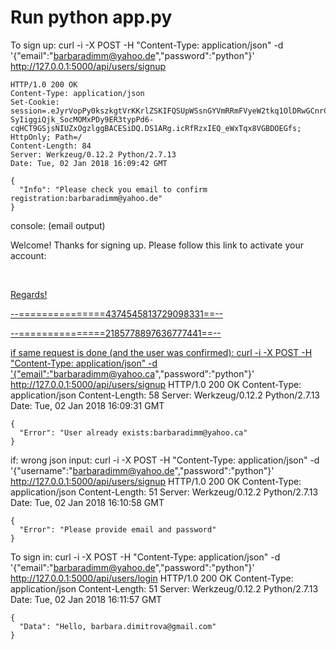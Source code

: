 # Run python app.py
To sign up:
curl -i -X POST -H "Content-Type: application/json" -d '{"email":"barbaradimm@yahoo.de","password":"python"}' http://127.0.0.1:5000/api/users/signup

    HTTP/1.0 200 OK
    Content-Type: application/json
    Set-Cookie: session=.eJyrVopPy0kszkgtVrKKrlZSKIFQSUpWSsnGYVmRRmFVyeW2tkq1OlDRwGCnrCQj09zECK-SyIiggiQjk_SocMOMxPDy9ER3typPd6-cqHCT9GSjsNIUZxOgzlggBACESiDQ.DS1ARg.icRfRzxIEQ_eWxTqx8VGBDOEGfs; HttpOnly; Path=/
    Content-Length: 84
    Server: Werkzeug/0.12.2 Python/2.7.13
    Date: Tue, 02 Jan 2018 16:09:42 GMT

    {
      "Info": "Please check you email to confirm registration:barbaradimm@yahoo.de"
    }


console: (email output)
<p>Welcome! Thanks for signing up. Please follow this link to activate your account:</p>    <p><a href=http://127.0.0.1:5000/confirm/ImJhcmJhcmFkaW1tQHlhaG9vLnBsIg.DS5Qcw.bMJonKgDripd_06TuvjyfSfb0J4</a></p>    <br>    <p>Regards!</p>
--===============4374545813729098331==--

--===============2185778897636777441==--



if same request is done (and the user was confirmed):
curl -i -X POST -H "Content-Type: application/json" -d '{"email":"barbaradimm@yahoo.ca","password":"python"}' http://127.0.0.1:5000/api/users/signup
    HTTP/1.0 200 OK
    Content-Type: application/json
    Content-Length: 58
    Server: Werkzeug/0.12.2 Python/2.7.13
    Date: Tue, 02 Jan 2018 16:09:31 GMT

    {
      "Error": "User already exists:barbaradimm@yahoo.ca"
    }

if: wrong json input:
curl -i -X POST -H "Content-Type: application/json" -d '{"username":"barbaradimm@yahoo.de","password":"python"}' http://127.0.0.1:5000/api/users/signup
    HTTP/1.0 200 OK
    Content-Type: application/json
    Content-Length: 51
    Server: Werkzeug/0.12.2 Python/2.7.13
    Date: Tue, 02 Jan 2018 16:10:58 GMT

    {
      "Error": "Please provide email and password"
    }

To sign in:
curl -i -X POST -H "Content-Type: application/json" -d '{"email":"barbaradimm@yahoo.de","password":"python"}' http://127.0.0.1:5000/api/users/login
    HTTP/1.0 200 OK
    Content-Type: application/json
    Content-Length: 51
    Server: Werkzeug/0.12.2 Python/2.7.13
    Date: Tue, 02 Jan 2018 16:11:57 GMT

    {
      "Data": "Hello, barbara.dimitrova@gmail.com"
    }